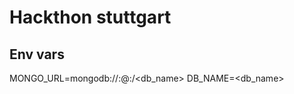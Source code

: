 # Hackthon stuttgart

## Env vars
MONGO_URL=mongodb://<user>:<password>@<url>:<port>/<db_name>
DB_NAME=<db_name>
